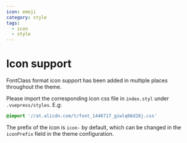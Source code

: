```yaml
---
icon: emoji
category: style
tags:
  - icon
  - style
---
```


# Icon support

FontClass format icon support has been added in multiple places throughout the theme.

Please import the corresponding icon css file in `index.styl` under `.vuepress/styles`. E.g:

```css
@import '//at.alicdn.com/t/font_1446717_giwlq66d28j.css'
```

The prefix of the icon is `icon-` by default, which can be changed in the `iconPrefix` field in the theme configuration.
